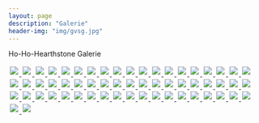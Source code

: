 ```yaml
---
layout: page
description: "Galerie"
header-img: "img/gvsg.jpg"
---
```


<script src="//ajax.googleapis.com/ajax/libs/jquery/1.11.2/jquery.min.js"></script>
<script src="../js/lightbox.min.js"></script>
<link href="../css/lightbox.css" rel="stylesheet" />

<style media="screen">
	img.thumbs {
		padding: 0.2em;
	}
</style>

<p>Ho-Ho-Hearthstone Galerie</p>

<a href="../img/hohohearthstone2014/hohohearthstone-1.jpg" data-lightbox="hohohearthstone" title="Ho-Ho-Hearthstone">
	<img src="../img/hohohearthstone2014/hohohearthstone-thumb-1.jpg" class="thumbs">
</a>
<a href="../img/hohohearthstone2014/hohohearthstone-2.jpg" data-lightbox="hohohearthstone" title="Ho-Ho-Hearthstone">
	<img src="../img/hohohearthstone2014/hohohearthstone-thumb-2.jpg" class="thumbs">
</a>
<a href="../img/hohohearthstone2014/hohohearthstone-3.jpg" data-lightbox="hohohearthstone" title="Ho-Ho-Hearthstone">
	<img src="../img/hohohearthstone2014/hohohearthstone-thumb-3.jpg" class="thumbs">
</a>
<a href="../img/hohohearthstone2014/hohohearthstone-4.jpg" data-lightbox="hohohearthstone" title="Ho-Ho-Hearthstone">
	<img src="../img/hohohearthstone2014/hohohearthstone-thumb-4.jpg" class="thumbs">
</a>
<a href="../img/hohohearthstone2014/hohohearthstone-5.jpg" data-lightbox="hohohearthstone" title="Ho-Ho-Hearthstone">
	<img src="../img/hohohearthstone2014/hohohearthstone-thumb-5.jpg" class="thumbs">
</a>
<a href="../img/hohohearthstone2014/hohohearthstone-6.jpg" data-lightbox="hohohearthstone" title="Ho-Ho-Hearthstone">
	<img src="../img/hohohearthstone2014/hohohearthstone-thumb-6.jpg" class="thumbs">
</a>
<a href="../img/hohohearthstone2014/hohohearthstone-7.jpg" data-lightbox="hohohearthstone" title="Ho-Ho-Hearthstone">
	<img src="../img/hohohearthstone2014/hohohearthstone-thumb-7.jpg" class="thumbs">
</a>
<a href="../img/hohohearthstone2014/hohohearthstone-8.jpg" data-lightbox="hohohearthstone" title="Ho-Ho-Hearthstone">
	<img src="../img/hohohearthstone2014/hohohearthstone-thumb-8.jpg" class="thumbs">
</a>
<a href="../img/hohohearthstone2014/hohohearthstone-9.jpg" data-lightbox="hohohearthstone" title="Ho-Ho-Hearthstone">
	<img src="../img/hohohearthstone2014/hohohearthstone-thumb-9.jpg" class="thumbs">
</a>
<a href="../img/hohohearthstone2014/hohohearthstone-10.jpg" data-lightbox="hohohearthstone" title="Ho-Ho-Hearthstone">
	<img src="../img/hohohearthstone2014/hohohearthstone-thumb-10.jpg" class="thumbs">
</a>
<a href="../img/hohohearthstone2014/hohohearthstone-11.jpg" data-lightbox="hohohearthstone" title="Ho-Ho-Hearthstone">
	<img src="../img/hohohearthstone2014/hohohearthstone-thumb-11.jpg" class="thumbs">
</a>
<a href="../img/hohohearthstone2014/hohohearthstone-12.jpg" data-lightbox="hohohearthstone" title="Ho-Ho-Hearthstone">
	<img src="../img/hohohearthstone2014/hohohearthstone-thumb-12.jpg" class="thumbs">
</a>
<a href="../img/hohohearthstone2014/hohohearthstone-13.jpg" data-lightbox="hohohearthstone" title="Ho-Ho-Hearthstone">
	<img src="../img/hohohearthstone2014/hohohearthstone-thumb-13.jpg" class="thumbs">
</a>
<a href="../img/hohohearthstone2014/hohohearthstone-14.jpg" data-lightbox="hohohearthstone" title="Ho-Ho-Hearthstone">
	<img src="../img/hohohearthstone2014/hohohearthstone-thumb-14.jpg" class="thumbs">
</a>
<a href="../img/hohohearthstone2014/hohohearthstone-15.jpg" data-lightbox="hohohearthstone" title="Ho-Ho-Hearthstone">
	<img src="../img/hohohearthstone2014/hohohearthstone-thumb-15.jpg" class="thumbs">
</a>
<a href="../img/hohohearthstone2014/hohohearthstone-16.jpg" data-lightbox="hohohearthstone" title="Ho-Ho-Hearthstone">
	<img src="../img/hohohearthstone2014/hohohearthstone-thumb-16.jpg" class="thumbs">
</a>
<a href="../img/hohohearthstone2014/hohohearthstone-17.jpg" data-lightbox="hohohearthstone" title="Ho-Ho-Hearthstone">
	<img src="../img/hohohearthstone2014/hohohearthstone-thumb-17.jpg" class="thumbs">
</a>
<a href="../img/hohohearthstone2014/hohohearthstone-18.jpg" data-lightbox="hohohearthstone" title="Ho-Ho-Hearthstone">
	<img src="../img/hohohearthstone2014/hohohearthstone-thumb-18.jpg" class="thumbs">
</a>
<a href="../img/hohohearthstone2014/hohohearthstone-19.jpg" data-lightbox="hohohearthstone" title="Ho-Ho-Hearthstone">
	<img src="../img/hohohearthstone2014/hohohearthstone-thumb-19.jpg" class="thumbs">
</a>
<a href="../img/hohohearthstone2014/hohohearthstone-20.jpg" data-lightbox="hohohearthstone" title="Ho-Ho-Hearthstone">
	<img src="../img/hohohearthstone2014/hohohearthstone-thumb-20.jpg" class="thumbs">
</a>
<a href="../img/hohohearthstone2014/hohohearthstone-21.jpg" data-lightbox="hohohearthstone" title="Ho-Ho-Hearthstone">
	<img src="../img/hohohearthstone2014/hohohearthstone-thumb-21.jpg" class="thumbs">
</a>
<a href="../img/hohohearthstone2014/hohohearthstone-22.jpg" data-lightbox="hohohearthstone" title="Ho-Ho-Hearthstone">
	<img src="../img/hohohearthstone2014/hohohearthstone-thumb-22.jpg" class="thumbs">
</a>
<a href="../img/hohohearthstone2014/hohohearthstone-23.jpg" data-lightbox="hohohearthstone" title="Ho-Ho-Hearthstone">
	<img src="../img/hohohearthstone2014/hohohearthstone-thumb-23.jpg" class="thumbs">
</a>
<a href="../img/hohohearthstone2014/hohohearthstone-24.jpg" data-lightbox="hohohearthstone" title="Ho-Ho-Hearthstone">
	<img src="../img/hohohearthstone2014/hohohearthstone-thumb-24.jpg" class="thumbs">
</a>
<a href="../img/hohohearthstone2014/hohohearthstone-25.jpg" data-lightbox="hohohearthstone" title="Ho-Ho-Hearthstone">
	<img src="../img/hohohearthstone2014/hohohearthstone-thumb-25.jpg" class="thumbs">
</a>
<a href="../img/hohohearthstone2014/hohohearthstone-26.jpg" data-lightbox="hohohearthstone" title="Ho-Ho-Hearthstone">
	<img src="../img/hohohearthstone2014/hohohearthstone-thumb-26.jpg" class="thumbs">
</a>
<a href="../img/hohohearthstone2014/hohohearthstone-27.jpg" data-lightbox="hohohearthstone" title="Ho-Ho-Hearthstone">
	<img src="../img/hohohearthstone2014/hohohearthstone-thumb-27.jpg" class="thumbs">
</a>
<a href="../img/hohohearthstone2014/hohohearthstone-28.jpg" data-lightbox="hohohearthstone" title="Ho-Ho-Hearthstone">
	<img src="../img/hohohearthstone2014/hohohearthstone-thumb-28.jpg" class="thumbs">
</a>
<a href="../img/hohohearthstone2014/hohohearthstone-29.jpg" data-lightbox="hohohearthstone" title="Ho-Ho-Hearthstone">
	<img src="../img/hohohearthstone2014/hohohearthstone-thumb-29.jpg" class="thumbs">
</a>
<a href="../img/hohohearthstone2014/hohohearthstone-30.jpg" data-lightbox="hohohearthstone" title="Ho-Ho-Hearthstone">
	<img src="../img/hohohearthstone2014/hohohearthstone-thumb-30.jpg" class="thumbs">
</a>
<a href="../img/hohohearthstone2014/hohohearthstone-31.jpg" data-lightbox="hohohearthstone" title="Ho-Ho-Hearthstone">
	<img src="../img/hohohearthstone2014/hohohearthstone-thumb-31.jpg" class="thumbs">
</a>
<a href="../img/hohohearthstone2014/hohohearthstone-32.jpg" data-lightbox="hohohearthstone" title="Ho-Ho-Hearthstone">
	<img src="../img/hohohearthstone2014/hohohearthstone-thumb-32.jpg" class="thumbs">
</a>
<a href="../img/hohohearthstone2014/hohohearthstone-33.jpg" data-lightbox="hohohearthstone" title="Ho-Ho-Hearthstone">
	<img src="../img/hohohearthstone2014/hohohearthstone-thumb-33.jpg" class="thumbs">
</a>
<a href="../img/hohohearthstone2014/hohohearthstone-34.jpg" data-lightbox="hohohearthstone" title="Ho-Ho-Hearthstone">
	<img src="../img/hohohearthstone2014/hohohearthstone-thumb-34.jpg" class="thumbs">
</a>
<a href="../img/hohohearthstone2014/hohohearthstone-35.jpg" data-lightbox="hohohearthstone" title="Ho-Ho-Hearthstone">
	<img src="../img/hohohearthstone2014/hohohearthstone-thumb-35.jpg" class="thumbs">
</a>
<a href="../img/hohohearthstone2014/hohohearthstone-36.jpg" data-lightbox="hohohearthstone" title="Ho-Ho-Hearthstone">
	<img src="../img/hohohearthstone2014/hohohearthstone-thumb-36.jpg" class="thumbs">
</a>
<a href="../img/hohohearthstone2014/hohohearthstone-37.jpg" data-lightbox="hohohearthstone" title="Ho-Ho-Hearthstone">
	<img src="../img/hohohearthstone2014/hohohearthstone-thumb-37.jpg" class="thumbs">
</a>
<a href="../img/hohohearthstone2014/hohohearthstone-38.jpg" data-lightbox="hohohearthstone" title="Ho-Ho-Hearthstone">
	<img src="../img/hohohearthstone2014/hohohearthstone-thumb-38.jpg" class="thumbs">
</a>
<a href="../img/hohohearthstone2014/hohohearthstone-39.jpg" data-lightbox="hohohearthstone" title="Ho-Ho-Hearthstone">
	<img src="../img/hohohearthstone2014/hohohearthstone-thumb-39.jpg" class="thumbs">
</a>
<a href="../img/hohohearthstone2014/hohohearthstone-40.jpg" data-lightbox="hohohearthstone" title="Ho-Ho-Hearthstone">
	<img src="../img/hohohearthstone2014/hohohearthstone-thumb-40.jpg" class="thumbs">
</a>
<a href="../img/hohohearthstone2014/hohohearthstone-41.jpg" data-lightbox="hohohearthstone" title="Ho-Ho-Hearthstone">
	<img src="../img/hohohearthstone2014/hohohearthstone-thumb-41.jpg" class="thumbs">
</a>
<a href="../img/hohohearthstone2014/hohohearthstone-42.jpg" data-lightbox="hohohearthstone" title="Ho-Ho-Hearthstone">
	<img src="../img/hohohearthstone2014/hohohearthstone-thumb-42.jpg" class="thumbs">
</a>
<a href="../img/hohohearthstone2014/hohohearthstone-43.jpg" data-lightbox="hohohearthstone" title="Ho-Ho-Hearthstone">
	<img src="../img/hohohearthstone2014/hohohearthstone-thumb-43.jpg" class="thumbs">
</a>
<a href="../img/hohohearthstone2014/hohohearthstone-44.jpg" data-lightbox="hohohearthstone" title="Ho-Ho-Hearthstone">
	<img src="../img/hohohearthstone2014/hohohearthstone-thumb-44.jpg" class="thumbs">
</a>
<a href="../img/hohohearthstone2014/hohohearthstone-45.jpg" data-lightbox="hohohearthstone" title="Ho-Ho-Hearthstone">
	<img src="../img/hohohearthstone2014/hohohearthstone-thumb-45.jpg" class="thumbs">
</a>
<a href="../img/hohohearthstone2014/hohohearthstone-46.jpg" data-lightbox="hohohearthstone" title="Ho-Ho-Hearthstone">
	<img src="../img/hohohearthstone2014/hohohearthstone-thumb-46.jpg" class="thumbs">
</a>
<a href="../img/hohohearthstone2014/hohohearthstone-47.jpg" data-lightbox="hohohearthstone" title="Ho-Ho-Hearthstone">
	<img src="../img/hohohearthstone2014/hohohearthstone-thumb-47.jpg" class="thumbs">
</a>
<a href="../img/hohohearthstone2014/hohohearthstone-48.jpg" data-lightbox="hohohearthstone" title="Ho-Ho-Hearthstone">
	<img src="../img/hohohearthstone2014/hohohearthstone-thumb-48.jpg" class="thumbs">
</a>
<a href="../img/hohohearthstone2014/hohohearthstone-49.jpg" data-lightbox="hohohearthstone" title="Ho-Ho-Hearthstone">
	<img src="../img/hohohearthstone2014/hohohearthstone-thumb-49.jpg" class="thumbs">
</a>
<a href="../img/hohohearthstone2014/hohohearthstone-50.jpg" data-lightbox="hohohearthstone" title="Ho-Ho-Hearthstone">
	<img src="../img/hohohearthstone2014/hohohearthstone-thumb-50.jpg" class="thumbs">
</a>
<a href="../img/hohohearthstone2014/hohohearthstone-51.jpg" data-lightbox="hohohearthstone" title="Ho-Ho-Hearthstone">
	<img src="../img/hohohearthstone2014/hohohearthstone-thumb-51.jpg" class="thumbs">
</a>
<a href="../img/hohohearthstone2014/hohohearthstone-52.jpg" data-lightbox="hohohearthstone" title="Ho-Ho-Hearthstone">
	<img src="../img/hohohearthstone2014/hohohearthstone-thumb-52.jpg" class="thumbs">
</a>
<a href="../img/hohohearthstone2014/hohohearthstone-53.jpg" data-lightbox="hohohearthstone" title="Ho-Ho-Hearthstone">
	<img src="../img/hohohearthstone2014/hohohearthstone-thumb-53.jpg" class="thumbs">
</a>
<a href="../img/hohohearthstone2014/hohohearthstone-54.jpg" data-lightbox="hohohearthstone" title="Ho-Ho-Hearthstone">
	<img src="../img/hohohearthstone2014/hohohearthstone-thumb-54.jpg" class="thumbs">
</a>
<a href="../img/hohohearthstone2014/hohohearthstone-55.jpg" data-lightbox="hohohearthstone" title="Ho-Ho-Hearthstone">
	<img src="../img/hohohearthstone2014/hohohearthstone-thumb-55.jpg" class="thumbs">
</a>
<a href="../img/hohohearthstone2014/hohohearthstone-56.jpg" data-lightbox="hohohearthstone" title="Ho-Ho-Hearthstone">
	<img src="../img/hohohearthstone2014/hohohearthstone-thumb-56.jpg" class="thumbs">
</a>
<a href="../img/hohohearthstone2014/hohohearthstone-57.jpg" data-lightbox="hohohearthstone" title="Ho-Ho-Hearthstone">
	<img src="../img/hohohearthstone2014/hohohearthstone-thumb-57.jpg" class="thumbs">
</a>
<a href="../img/hohohearthstone2014/hohohearthstone-58.jpg" data-lightbox="hohohearthstone" title="Ho-Ho-Hearthstone">
	<img src="../img/hohohearthstone2014/hohohearthstone-thumb-58.jpg" class="thumbs">
</a>
<a href="../img/hohohearthstone2014/hohohearthstone-59.jpg" data-lightbox="hohohearthstone" title="Ho-Ho-Hearthstone">
	<img src="../img/hohohearthstone2014/hohohearthstone-thumb-59.jpg" class="thumbs">
</a>
